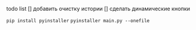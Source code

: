 todo list
[] добавить очистку истории
[] сделать динамические кнопки

`pip install pyinstaller`
`pyinstaller main.py --onefile`